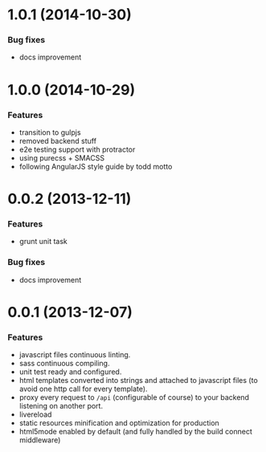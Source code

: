 # 1.0.1 (2014-10-30)

### Bug fixes

* docs improvement

# 1.0.0 (2014-10-29)

### Features

* transition to gulpjs
* removed backend stuff
* e2e testing support with protractor
* using purecss + SMACSS
* following AngularJS style guide by todd motto

# 0.0.2 (2013-12-11)

### Features

* grunt unit task

### Bug fixes

* docs improvement


# 0.0.1 (2013-12-07)

### Features

* javascript files continuous linting.
* sass continuous compiling.
* unit test ready and configured.
* html templates converted into strings and attached to javascript files (to avoid one http call for every template).
* proxy every request to `/api` (configurable of course) to your backend listening on another port.
* livereload
* static resources minification and optimization for production
* html5mode enabled by default (and fully handled by the build connect middleware)
